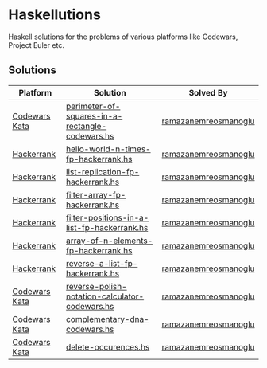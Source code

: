 # Haskellutions
Haskell solutions for the problems of various platforms like Codewars, Project Euler etc.

## Solutions

| Platform | Solution | Solved By |
| -------- | -------- | --------- |
| [Codewars Kata](https://www.codewars.com/kata/559a28007caad2ac4e000083/train/haskell) | [perimeter-of-squares-in-a-rectangle-codewars.hs](https://github.com/Unreol-Freedom/haskellutions/blob/main/perimeter-of-squares-in-a-rectangle-codewars.hs) | [ramazanemreosmanoglu](https://github.com/ramazanemreosmanoglu)
| [Hackerrank](https://www.hackerrank.com/challenges/fp-hello-world-n-times/problem?isFullScreen=true) | [hello-world-n-times-fp-hackerrank.hs](https://github.com/Unreol-Freedom/haskellutions/blob/main/hello-world-n-times-fp-hackerrank.hs) | [ramazanemreosmanoglu](https://github.com/ramazanemreosmanoglu)
| [Hackerrank](https://www.hackerrank.com/challenges/fp-list-replication/problem?isFullScreen=false) | [list-replication-fp-hackerrank.hs](https://github.com/Unreol-Freedom/haskellutions/blob/main/list-replication-fp-hackerrank.hs) | [ramazanemreosmanoglu](https://github.com/ramazanemreosmanoglu) |
| [Hackerrank](https://www.hackerrank.com/challenges/fp-filter-array/problem?isFullScreen=true) | [filter-array-fp-hackerrank.hs](https://github.com/Unreol-Freedom/haskellutions/blob/main/filter-array-fp-hackerrank.hs) | [ramazanemreosmanoglu](https://github.com/ramazanemreosmanoglu) |
| [Hackerrank](https://www.hackerrank.com/challenges/fp-filter-positions-in-a-list/problem?isFullScreen=true) | [filter-positions-in-a-list-fp-hackerrank.hs](https://github.com/Unreol-Freedom/haskellutions/blob/main/filter-positions-in-a-list-fp-hackerrank.hs) | [ramazanemreosmanoglu](https://github.com/ramazanemreosmanoglu) |
| [Hackerrank](https://www.hackerrank.com/challenges/fp-array-of-n-elements/problem?isFullScreen=true) | [array-of-n-elements-fp-hackerrank.hs](https://github.com/Unreol-Freedom/haskellutions/blob/main/array-of-n-elements-fp-hackerrank.hs) | [ramazanemreosmanoglu](https://github.com/ramazanemreosmanoglu) |
| [Hackerrank](https://www.hackerrank.com/challenges/fp-reverse-a-list/problem?isFullScreen=false) | [reverse-a-list-fp-hackerrank.hs](https://github.com/Unreol-Freedom/haskellutions/blob/main/reverse-a-list-fp-hackerrank.hs) | [ramazanemreosmanoglu](https://github.com/ramazanemreosmanoglu) |
| [Codewars Kata](https://www.codewars.com/kata/52f78966747862fc9a0009ae/train/haskell) | [reverse-polish-notation-calculator-codewars.hs](https://github.com/Unreol-Freedom/haskellutions/blob/main/https://github.com/Unreol-Freedom/haskellutions/blob/main/filter-array-fp-hackerrank.hs) | [ramazanemreosmanoglu](https://github.com/ramazanemreosmanoglu) |
| [Codewars Kata](https://www.codewars.com/kata/554e4a2f232cdd87d9000038) | [complementary-dna-codewars.hs](https://github.com/ramazanemreosmanoglu/haskellutions/blob/main/complementary-dna-codewars.hs) | [ramazanemreosmanoglu](https://github.com/ramazanemreosmanoglu) |
| [Codewars Kata](https://www.codewars.com/kata/554ca54ffa7d91b236000023/haskell) | [delete-occurences.hs](https://github.com/ramazanemreosmanoglu/haskellutions/blob/main/delete-occurences.hs) | [ramazanemreosmanoglu](https://github.com/ramazanemreosmanoglu) |
